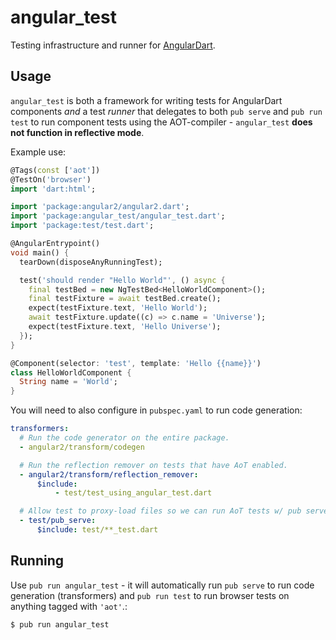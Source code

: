 # angular_test

Testing infrastructure and runner for [AngularDart][gh_angular_dart].

[gh_angular_dart]: https://github.com/dart-lang/angular2

## Usage

`angular_test` is both a framework for writing tests for AngularDart components _and_ a
test _runner_ that delegates to both `pub serve` and `pub run test` to run component tests
using the AOT-compiler - `angular_test` **does not function in reflective mode**.

Example use:

```dart
@Tags(const ['aot'])
@TestOn('browser')
import 'dart:html';

import 'package:angular2/angular2.dart';
import 'package:angular_test/angular_test.dart';
import 'package:test/test.dart';

@AngularEntrypoint()
void main() {
  tearDown(disposeAnyRunningTest);

  test('should render "Hello World"', () async {
    final testBed = new NgTestBed<HelloWorldComponent>();
    final testFixture = await testBed.create();
    expect(testFixture.text, 'Hello World');
    await testFixture.update((c) => c.name = 'Universe');
    expect(testFixture.text, 'Hello Universe');
  });
}

@Component(selector: 'test', template: 'Hello {{name}}')
class HelloWorldComponent {
  String name = 'World';
}
```

You will need to also configure in `pubspec.yaml` to run code generation:

```yaml
transformers:
  # Run the code generator on the entire package.
  - angular2/transform/codegen

  # Run the reflection remover on tests that have AoT enabled.
  - angular2/transform/reflection_remover:
      $include:
          - test/test_using_angular_test.dart

  # Allow test to proxy-load files so we can run AoT tests w/ pub serve.
  - test/pub_serve:
      $include: test/**_test.dart

```

## Running

Use `pub run angular_test` - it will automatically run `pub serve` to run code generation
(transformers) and `pub run test` to run browser tests on anything tagged with `'aot'`.:

```sh
$ pub run angular_test
```
